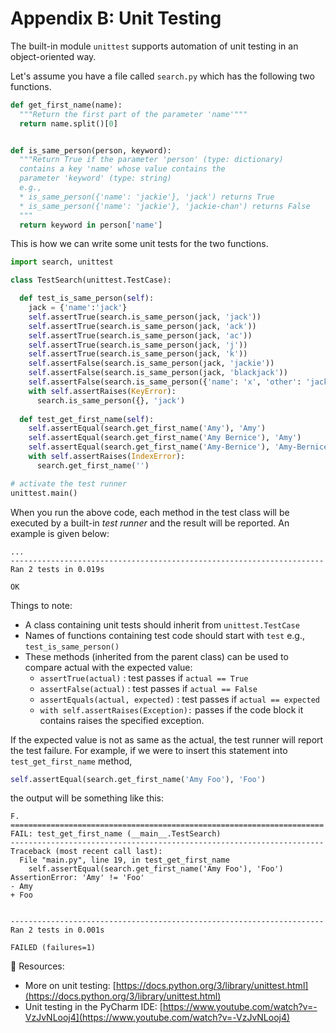 # Appendix B: Unit Testing

The built-in module `unittest` supports automation of unit testing in an object-oriented way.

Let's assume you have a file called `search.py` which has the following two functions.

```python
def get_first_name(name):
  """Return the first part of the parameter 'name'"""
  return name.split()[0]


def is_same_person(person, keyword):
  """Return True if the parameter 'person' (type: dictionary)
  contains a key 'name' whose value contains the 
  parameter 'keyword' (type: string)
  e.g., 
  * is_same_person({'name': 'jackie'}, 'jack') returns True
  * is_same_person({'name': 'jackie'}, 'jackie-chan') returns False
  """
  return keyword in person['name']
```

This is how we can write some unit tests for the two functions.

```python
import search, unittest

class TestSearch(unittest.TestCase):

  def test_is_same_person(self):
    jack = {'name':'jack'}
    self.assertTrue(search.is_same_person(jack, 'jack'))
    self.assertTrue(search.is_same_person(jack, 'ack'))
    self.assertTrue(search.is_same_person(jack, 'ac'))
    self.assertTrue(search.is_same_person(jack, 'j'))
    self.assertTrue(search.is_same_person(jack, 'k'))
    self.assertFalse(search.is_same_person(jack, 'jackie'))
    self.assertFalse(search.is_same_person(jack, 'blackjack'))
    self.assertFalse(search.is_same_person({'name': 'x', 'other': 'jack'}, 'jack'))
    with self.assertRaises(KeyError):
      search.is_same_person({}, 'jack')
  
  def test_get_first_name(self):
    self.assertEqual(search.get_first_name('Amy'), 'Amy')
    self.assertEqual(search.get_first_name('Amy Bernice'), 'Amy')
    self.assertEqual(search.get_first_name('Amy-Bernice'), 'Amy-Bernice')
    with self.assertRaises(IndexError):
      search.get_first_name('')

# activate the test runner      
unittest.main()
```
When you run the above code, each method in the test class will be executed by a built-in _test runner_ and the result will be reported. An example is given below:
```
...
----------------------------------------------------------------------
Ran 2 tests in 0.019s

OK
```

Things to note:
* A class containing unit tests should inherit from `unittest.TestCase`
* Names of functions containing test code should start with `test` e.g., `test_is_same_person()`
* These methods (inherited from the parent class) can be used to compare actual with the expected value:
  * `assertTrue(actual)` : test passes if `actual == True`
  * `assertFalse(actual)` : test passes if `actual == False`
  * `assertEquals(actual, expected)` : test passes if `actual == expected`
  * `with self.assertRaises(Exception):` passes if the code block it contains raises the specified exception.  

If the expected value is not as same as the actual, the test runner will report the test failure. For example, if we were to insert this statement into `test_get_first_name` method,
```python
self.assertEqual(search.get_first_name('Amy Foo'), 'Foo')
```
the output will be something like this:
```
F.
======================================================================
FAIL: test_get_first_name (__main__.TestSearch)
----------------------------------------------------------------------
Traceback (most recent call last):
  File "main.py", line 19, in test_get_first_name
    self.assertEqual(search.get_first_name('Amy Foo'), 'Foo')
AssertionError: 'Amy' != 'Foo'
- Amy
+ Foo


----------------------------------------------------------------------
Ran 2 tests in 0.001s

FAILED (failures=1)
```

:paperclip: Resources:
* More on unit testing: [https://docs.python.org/3/library/unittest.html](https://docs.python.org/3/library/unittest.html)
* Unit testing in the PyCharm IDE: [https://www.youtube.com/watch?v=-VzJvNLooj4](https://www.youtube.com/watch?v=-VzJvNLooj4)
